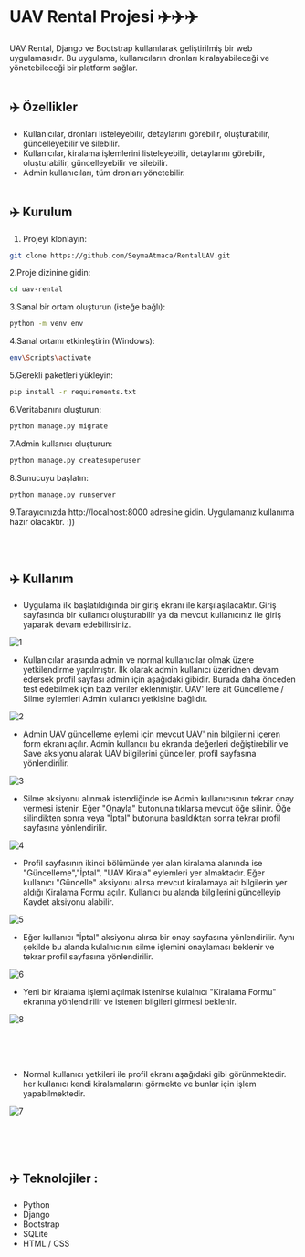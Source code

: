 # UAV Rental Projesi ✈️✈️✈️

UAV Rental, Django ve Bootstrap kullanılarak geliştirilmiş bir web uygulamasıdır. Bu uygulama, kullanıcıların dronları kiralayabileceği ve yönetebileceği bir platform sağlar.
<br><br>
## ✈️ Özellikler

- Kullanıcılar, dronları listeleyebilir, detaylarını görebilir, oluşturabilir, güncelleyebilir ve silebilir.
- Kullanıcılar, kiralama işlemlerini listeleyebilir, detaylarını görebilir, oluşturabilir, güncelleyebilir ve silebilir.
- Admin kullanıcıları, tüm dronları yönetebilir.
<br><br>
## ✈️ Kurulum

1. Projeyi klonlayın:

```bash
git clone https://github.com/SeymaAtmaca/RentalUAV.git
```

2.Proje dizinine gidin:
```bash
cd uav-rental
```

3.Sanal bir ortam oluşturun (isteğe bağlı):
```bash
python -m venv env
```

4.Sanal ortamı etkinleştirin (Windows):
```bash
env\Scripts\activate
```

5.Gerekli paketleri yükleyin:
```bash
pip install -r requirements.txt
```

6.Veritabanını oluşturun:
```bash
python manage.py migrate
```

7.Admin kullanıcı oluşturun:
```bash
python manage.py createsuperuser
```

8.Sunucuyu başlatın:
```bash
python manage.py runserver
```

9.Tarayıcınızda http://localhost:8000 adresine gidin. Uygulamanız kullanıma hazır olacaktır. :))


<br><br>
## ✈️ Kullanım
* Uygulama ilk başlatıldığında bir giriş ekranı ile karşılaşılacaktır. Giriş sayfasında bir kullanıcı oluşturabilir ya da mevcut kullanıcınız ile giriş yaparak devam edebilirsiniz.
  
![1](https://github.com/SeymaAtmaca/RentalUAV/blob/main/img/1.png)

* Kullanıcılar arasında admin ve normal kullanıcılar olmak üzere yetkilendirme yapılmıştır. İlk olarak admin kullanıcı üzeridnen devam edersek profil sayfası admin için aşağıdaki gibidir. Burada daha önceden test edebilmek için bazı veriler eklenmiştir. UAV' lere ait Güncelleme / Silme eylemleri Admin kullanıcı yetkisine bağlıdır. 

![2](https://github.com/SeymaAtmaca/RentalUAV/blob/main/img/2.png)


* Admin UAV güncelleme eylemi için mevcut UAV' nin bilgilerini içeren form ekranı açılır. Admin kullancıı bu ekranda değerleri değiştirebilir ve Save aksiyonu alarak UAV bilgilerini günceller, profil sayfasına yönlendirilir.

![3](https://github.com/SeymaAtmaca/RentalUAV/blob/main/img/3.png)


* Silme aksiyonu alınmak istendiğinde ise Admin kullanıcısının tekrar onay vermesi istenir. Eğer "Onayla" butonuna tıklarsa mevcut öğe silinir. Öğe silindikten sonra veya "İptal" butonuna basıldıktan sonra tekrar profil sayfasına yönlendirilir.

![4](https://github.com/SeymaAtmaca/RentalUAV/blob/main/img/4.png)


* Profil sayfasının ikinci bölümünde yer alan kiralama alanında ise "Güncelleme","İptal", "UAV Kirala" eylemleri yer almaktadır. Eğer kullanıcı "Güncelle" aksiyonu alırsa mevcut kiralamaya ait bilgilerin yer aldığı Kiralama Formu açılır. Kullanıcı bu alanda bilgilerini güncelleyip Kaydet aksiyonu alabilir.

![5](https://github.com/SeymaAtmaca/RentalUAV/blob/main/img/5.png)

* Eğer kullanıcı "İptal" aksiyonu alırsa bir onay sayfasına yönlendirilir. Aynı şekilde bu alanda kulalnıcının silme işlemini onaylaması beklenir ve tekrar profil sayfasına yönlendirilir.

 ![6](https://github.com/SeymaAtmaca/RentalUAV/blob/main/img/6.png)

 * Yeni bir kiralama işlemi açılmak istenirse kulalnıcı "Kiralama Formu" ekranına yönlendirilir ve istenen bilgileri girmesi beklenir.

 ![8](https://github.com/SeymaAtmaca/RentalUAV/blob/main/img/8.png)


 <br><br><br>
 * Normal kullanıcı yetkileri ile profil ekranı aşağıdaki gibi görünmektedir. her kullanıcı kendi kiralamalarını görmekte ve bunlar için işlem yapabilmektedir.

 ![7](https://github.com/SeymaAtmaca/RentalUAV/blob/main/img/7.png)

 <br><br><br>
 ## ✈️ Teknolojiler : 
 * Python
 * Django
 * Bootstrap
 * SQLite
 * HTML / CSS
